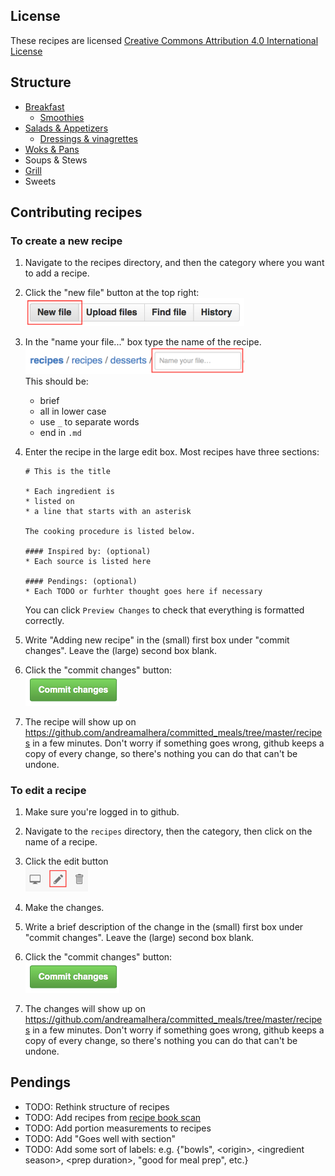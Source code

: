 ## License
These recipes are licensed [Creative Commons Attribution 4.0 International License](http://creativecommons.org/licenses/by/4.0/)

## Structure
* [Breakfast](https://github.com/andreamalhera/committed_meals/tree/master/recipes/breakfast)
    * [Smoothies](https://github.com/andreamalhera/committed_meals/tree/master/recipes/breakfast/smoothies)
* [Salads & Appetizers](salads_and_appetizers)
    * [Dressings & vinagrettes](https://github.com/andreamalhera/committed_meals/tree/master/recipes/salads_and_appetizers/dressing_and_vinagrettes)
* [Woks & Pans](woks_and_pans)
* Soups & Stews
* [Grill](grill)
* Sweets 


## Contributing recipes
### To create a new recipe

1.  Navigate to the recipes directory, and then the category where you
    want to add a recipe.
    
1.  Click the "new file" button at the top right:<br /><img src="../images/file_buttons.png" width="350">

1.  In the "name your file..." box type the name of the recipe. <br /><img src="../images/file_name.png" width="350">  
This should be:
    * brief
    * all in lower case
    * use `_` to separate words
    * end in `.md` 

1.  Enter the recipe in the large edit box. Most recipes have three sections:
 
    ```
    # This is the title
    
    * Each ingredient is 
    * listed on
    * a line that starts with an asterisk
    
    The cooking procedure is listed below.
    
    #### Inspired by: (optional)
    * Each source is listed here
    
    #### Pendings: (optional)
    * Each TODO or furhter thought goes here if necessary
    ```
    
    You can click `Preview Changes` to check that everything is formatted correctly.

1.  Write "Adding new recipe" in the (small) first box under 
    "commit changes". Leave the (large) second box blank.
  
1.  Click the "commit changes" button: <br /><img src="../images/commit_button.png" width="150">  

1.  The recipe will show up on <https://github.com/andreamalhera/committed_meals/tree/master/recipes> in a few minutes.
    Don't worry if something goes wrong, github keeps a copy of every change,
    so there's nothing you can do that can't be undone.

### To edit a recipe

1.  Make sure you're logged in to github.
 
1.  Navigate to the `recipes` directory, then the category, then click on the
    name of a recipe. 
    
1.  Click the edit button <br /><img src="../images/edit_icons.png" width="100">

1.  Make the changes.
    
1.  Write a brief description of the change in the (small) first box under 
    "commit changes". Leave the (large) second box blank.
  
1.  Click the "commit changes" button: <br /><img src="../images/commit_button.png" width="150"> 

1.  The changes will show up on <https://github.com/andreamalhera/committed_meals/tree/master/recipes> in a few minutes.
    Don't worry if something goes wrong, github keeps a copy of every change,
    so there's nothing you can do that can't be undone.
    
## Pendings
* TODO: Rethink structure of recipes
* TODO: Add recipes from [recipe book scan](https://drive.google.com/file/d/1kAtf94mUsLOCO4gIeD0WJWZGu_byKbwD/view)
* TODO: Add portion measurements to recipes
* TODO: Add "Goes well with section" 
* TODO: Add some sort of labels: e.g. {"bowls", \<origin\>, \<ingredient season\>, \<prep duration\>, "good for meal prep", etc.}
